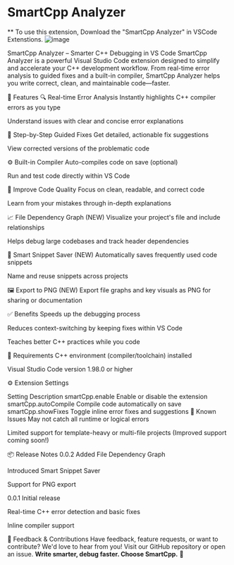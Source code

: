 # SmartCpp Analyzer
** To use this extension, Download the "SmartCpp Analyzer" in VSCode Extenstions.
![image](https://github.com/user-attachments/assets/52fae977-4f1b-4d85-af6e-1468b4a8255c)


SmartCpp Analyzer – Smarter C++ Debugging in VS Code
SmartCpp Analyzer is a powerful Visual Studio Code extension designed to simplify and accelerate your C++ development workflow. From real-time error analysis to guided fixes and a built-in compiler, SmartCpp Analyzer helps you write correct, clean, and maintainable code—faster.

🚀 Features
🔍 Real-time Error Analysis
Instantly highlights C++ compiler errors as you type

Understand issues with clear and concise error explanations

🧭 Step-by-Step Guided Fixes
Get detailed, actionable fix suggestions

View corrected versions of the problematic code

⚙️ Built-in Compiler
Auto-compiles code on save (optional)

Run and test code directly within VS Code

🧠 Improve Code Quality
Focus on clean, readable, and correct code

Learn from your mistakes through in-depth explanations

📈 File Dependency Graph (NEW)
Visualize your project's file and include relationships

Helps debug large codebases and track header dependencies

💾 Smart Snippet Saver (NEW)
Automatically saves frequently used code snippets

Name and reuse snippets across projects

🖼️ Export to PNG (NEW)
Export file graphs and key visuals as PNG for sharing or documentation

✅ Benefits
Speeds up the debugging process

Reduces context-switching by keeping fixes within VS Code

Teaches better C++ practices while you code

🔧 Requirements
C++ environment (compiler/toolchain) installed

Visual Studio Code version 1.98.0 or higher

⚙️ Extension Settings

Setting	Description
smartCpp.enable	Enable or disable the extension
smartCpp.autoCompile	Compile code automatically on save
smartCpp.showFixes	Toggle inline error fixes and suggestions
🐞 Known Issues
May not catch all runtime or logical errors

Limited support for template-heavy or multi-file projects (Improved support coming soon!)

📦 Release Notes
0.0.2
Added File Dependency Graph

Introduced Smart Snippet Saver

Support for PNG export

0.0.1
Initial release

Real-time C++ error detection and basic fixes

Inline compiler support

💬 Feedback & Contributions
Have feedback, feature requests, or want to contribute? We'd love to hear from you! Visit our GitHub repository or open an issue.
**Write smarter, debug faster. Choose SmartCpp.** 🚀
